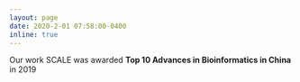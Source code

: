 ```yaml
---
layout: page
date: 2020-2-01 07:58:00-0400
inline: true
---
```


Our work SCALE was awarded <b>Top 10 Advances in Bioinformatics in China</b> in 2019